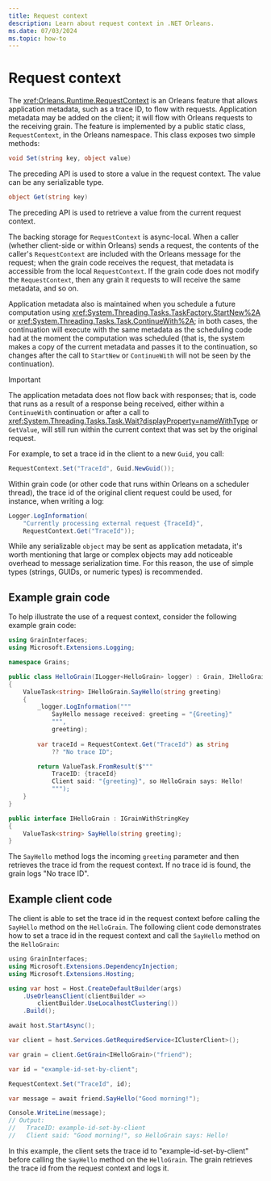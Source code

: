 ```yaml
---
title: Request context
description: Learn about request context in .NET Orleans.
ms.date: 07/03/2024
ms.topic: how-to
---
```


# Request context

The <xref:Orleans.Runtime.RequestContext> is an Orleans feature that allows application metadata, such as a trace ID, to flow with requests. Application metadata may be added on the client; it will flow with Orleans requests to the receiving grain. The feature is implemented by a public static class, `RequestContext`, in the Orleans namespace. This class exposes two simple methods:

```csharp
void Set(string key, object value)
```

The preceding API is used to store a value in the request context. The value can be any serializable type.

```csharp
object Get(string key)
```

The preceding API is used to retrieve a value from the current request context.

The backing storage for `RequestContext` is async-local. When a caller (whether client-side or within Orleans) sends a request, the contents of the caller's `RequestContext` are included with the Orleans message for the request; when the grain code receives the request, that metadata is accessible from the local `RequestContext`. If the grain code does not modify the `RequestContext`, then any grain it requests to will receive the same metadata, and so on.

Application metadata also is maintained when you schedule a future computation using <xref:System.Threading.Tasks.TaskFactory.StartNew%2A> or <xref:System.Threading.Tasks.Task.ContinueWith%2A>; in both cases, the continuation will execute with the same metadata as the scheduling code had at the moment the computation was scheduled (that is, the system makes a copy of the current metadata and passes it to the continuation, so changes after the call to `StartNew` or `ContinueWith` will not be seen by the continuation).

> [!IMPORTANT]
> The application metadata does not flow back with responses; that is, code that runs as a result of a response being received, either within a `ContinueWith` continuation or after a call to <xref:System.Threading.Tasks.Task.Wait?displayProperty=nameWithType> or `GetValue`, will still run within the current context that was set by the original request.

For example, to set a trace id in the client to a new `Guid`, you call:

```csharp
RequestContext.Set("TraceId", Guid.NewGuid());
```

Within grain code (or other code that runs within Orleans on a scheduler thread), the trace id of the original client request could be used, for instance, when writing a log:

```csharp
Logger.LogInformation(
    "Currently processing external request {TraceId}",
    RequestContext.Get("TraceId"));
```

While any serializable `object` may be sent as application metadata, it's worth mentioning that large or complex objects may add noticeable overhead to message serialization time. For this reason, the use of simple types (strings, GUIDs, or numeric types) is recommended.

## Example grain code

To help illustrate the use of a request context, consider the following example grain code:

```csharp
using GrainInterfaces;
using Microsoft.Extensions.Logging;

namespace Grains;

public class HelloGrain(ILogger<HelloGrain> logger) : Grain, IHelloGrain
{
    ValueTask<string> IHelloGrain.SayHello(string greeting)
    {
        _logger.LogInformation("""
            SayHello message received: greeting = "{Greeting}"
            """,
            greeting);
        
        var traceId = RequestContext.Get("TraceId") as string 
            ?? "No trace ID";

        return ValueTask.FromResult($"""
            TraceID: {traceId}
            Client said: "{greeting}", so HelloGrain says: Hello!
            """);
    }
}

public interface IHelloGrain : IGrainWithStringKey
{
    ValueTask<string> SayHello(string greeting);
}
```

The `SayHello` method logs the incoming `greeting` parameter and then retrieves the trace id from the request context. If no trace id is found, the grain logs "No trace ID".

## Example client code

The client is able to set the trace id in the request context before calling the `SayHello` method on the `HelloGrain`. The following client code demonstrates how to set a trace id in the request context and call the `SayHello` method on the `HelloGrain`:

```csharp
﻿using GrainInterfaces;
using Microsoft.Extensions.DependencyInjection;
using Microsoft.Extensions.Hosting;

using var host = Host.CreateDefaultBuilder(args)
    .UseOrleansClient(clientBuilder =>
        clientBuilder.UseLocalhostClustering())
    .Build();

await host.StartAsync();

var client = host.Services.GetRequiredService<IClusterClient>();

var grain = client.GetGrain<IHelloGrain>("friend");

var id = "example-id-set-by-client";

RequestContext.Set("TraceId", id);

var message = await friend.SayHello("Good morning!");

Console.WriteLine(message);
// Output:
//   TraceID: example-id-set-by-client
//   Client said: "Good morning!", so HelloGrain says: Hello!
```

In this example, the client sets the trace id to "example-id-set-by-client" before calling the `SayHello` method on the `HelloGrain`. The grain retrieves the trace id from the request context and logs it.
